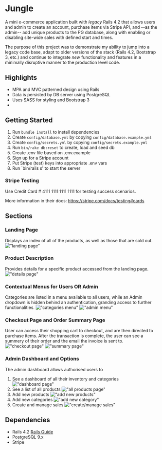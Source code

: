 # Jungle

A mini e-commerce application built with _legacy_ Rails 4.2 that allows users and admin to create an account, purchase items via Stripe API, and --as the admin-- add unique products to the PG database, along with enabling or disabling site-wide sales with defined start and times.

The purpose of this project was to demonstrate my ability to jump into a legacy code base, adapt to older versions of the stack (Rails 4.2, Bootstrap 3, etc.) and continue to integrate _new_ functionality and features in a minimally disruptive manner to the production level code.

## Highlights

- MPA and MVC patterned design using Rails
- Data is persisted by DB server using PostgreSQL
- Uses SASS for styling and Bootstrap 3
-

## Getting Started

1. Run `bundle install` to install dependencies
2. Create `config/database.yml` by copying `config/database.example.yml`
3. Create `config/secrets.yml` by copying `config/secrets.example.yml`
4. Run `bin/rake db:reset` to create, load and seed db
5. Create .env file based on .env.example
6. Sign up for a Stripe account
7. Put Stripe (test) keys into appropriate .env vars
8. Run `bin/rails s' to start the server

### Stripe Testing

Use Credit Card # 4111 1111 1111 1111 for testing success scenarios.

More information in their docs: <https://stripe.com/docs/testing#cards>

## Sections

### Landing Page

Displays an index of all of the products, as well as those that are sold out.
!["landing page"](URL)

### Product Description

Provides details for a specific product accessed from the landing page.
!["details page"](URL)

### Contextual Menus for Users OR Admin

Categories are listed in a menu available to all users, while an Admin dropdown is hidden behind an authentication, granding access to further functionalities.
!["categories menu"](URL)
!["admin menu"](URL)

### Checkout Page and Order Summary Page

User can access their shopping cart to checkout, and are then directed to purchase items. After the transaction is complete, the user can see a summery of their order and the email the invoice is sent to.
!["checkout page"](URL)
!["summary page"](URL)

### Admin Dashboard and Options

The admin dashboard allows authorised users to

1. See a dashboard of all their inventory and categories
   !["dashboard page"](URL)
2. See a list of all products
   !["all products page"](URL)
3. Add new products
   !["add new products"](URL)
4. Add new categories
   !["add new category"](URL)
5. Create and manage sales
   !["create/manage sales"](URL)

## Dependencies

- Rails 4.2 [Rails Guide](http://guides.rubyonrails.org/v4.2/)
- PostgreSQL 9.x
- Stripe
